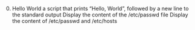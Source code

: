 0. Hello World
a script that prints “Hello, World”, followed by a new line to the standard output
Display the content of the /etc/passwd file
Display the content of /etc/passwd and /etc/hosts

